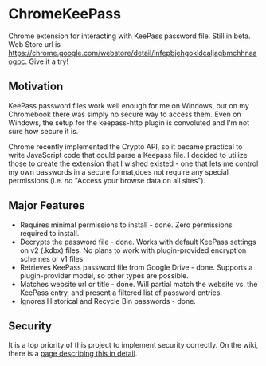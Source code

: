 # ChromeKeePass
Chrome extension for interacting with KeePass password file.  Still in beta.  Web Store url is https://chrome.google.com/webstore/detail/lnfepbjehgokldcaljagbmchhnaaogpc.   Give it a try!

## Motivation
KeePass password files work well enough for me on Windows, but on my Chromebook there was simply no secure way to access them.  Even on Windows, the setup for the keepass-http plugin is convoluted and I'm not sure how secure it is.

Chrome recently implemented the Crypto API, so it became practical to write JavaScript code that could parse a Keepass file.  I decided to utilize those to create the extension that I wished existed - one that lets me control my own passwords in a secure format,does not require any special permissions (i.e. *no* "Access your browse data on all sites").

## Major Features

* Requires minimal permissions to install - done. Zero permissions required to install.
* Decrypts the password file - done.  Works with default KeePass settings on v2 (.kdbx) files.  No plans to work with plugin-provided encryption schemes or v1 files.
* Retrieves KeePass password file from Google Drive - done.  Supports a plugin-provider model, so other types are possible.
* Matches website url or title - done.  Will partial match the website vs. the KeePass entry, and present a filtered list of password entries.
* Ignores Historical and Recycle Bin passwords - done.

## Security

It is a top priority of this project to implement security correctly.  On the wiki, there is a [page describing this in detail](https://github.com/perfectapi/ChromeKeePass/wiki/OWASP-Security-Review).

